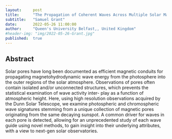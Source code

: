 ```yaml
---
layout:     post
title:      "The Propagation of Coherent Waves Across Multiple Solar Magnetic Pores"
subtitle:   "Samuel Grant"
date:       2022-05-26 11:00:00
author:     "Queen's University Belfast,, United Kingdom"
#header-img: "img/2022-05-26-Grant.jpg"
published:  true
---
```


## Abstract
Solar pores have long been documented as efficient magnetic conduits for propagating magnetohydrodynamic wave energy from the photosphere into the outer regions of the solar atmosphere. Observations of pores often contain isolated and/or unconnected structures, which prevents the statistical examination of wave activity inter- play as a function of atmospheric height. Here, using high resolution observations acquired by the Dunn Solar Telescope, we examine photospheric and chromospheric wave signatures stemming from a unique collection of magnetic pores originating from the same decaying sunspot. A common driver for waves in each pore is detected, allowing for an unprecedented study of each wave guide using novel methods, to gain insight into their underlying attributes, with a view to next-gen solar observatories.
